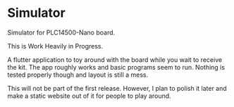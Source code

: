 # Simulator

Simulator for PLC14500-Nano board.

This is Work Heavily in Progress. 

A flutter application to toy around with the board while you wait to receive the kit. The app roughly works and basic programs seem to run. Nothing is tested properly though and layout is still a mess.

This will not be part of the first release. However, I plan to polish it later and make a static website out of it for people to play around.



